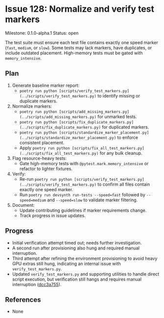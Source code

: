 # Issue 128: Normalize and verify test markers
Milestone: 0.1.0-alpha.1
Status: open


The test suite must ensure each test file contains exactly one speed marker (`fast`, `medium`, or `slow`). Some tests may lack markers, have duplicates, or include outdated placement. High-memory tests must be gated with `memory_intensive`.

## Plan
1. Generate baseline marker report:
   - `poetry run python [scripts/verify_test_markers.py](../scripts/verify_test_markers.py)` to identify missing or duplicate markers.
2. Normalize markers:
   - `poetry run python [scripts/add_missing_markers.py](../scripts/add_missing_markers.py)` for unmarked tests.
   - `poetry run python [scripts/fix_duplicate_markers.py](../scripts/fix_duplicate_markers.py)` for duplicated markers.
   - `poetry run python [scripts/standardize_marker_placement.py](../scripts/standardize_marker_placement.py)` to enforce consistent placement.
   - Apply `poetry run python [scripts/fix_all_test_markers.py](../scripts/fix_all_test_markers.py)` for any bulk cleanup.
3. Flag resource-heavy tests:
   - Gate high-memory tests with `@pytest.mark.memory_intensive` or refactor to lighter fixtures.
4. Verify:
   - Re-run `poetry run python [scripts/verify_test_markers.py](../scripts/verify_test_markers.py)` to confirm all files contain exactly one speed marker.
   - Run `poetry run devsynth run-tests --speed=fast` followed by `--speed=medium` and `--speed=slow` to validate marker filtering.
5. Document:
   - Update contributing guidelines if marker requirements change.
   - Track progress in issue updates.

## Progress

- Initial verification attempt timed out; needs further investigation.
- A second run after provisioning also hung and required manual interruption.
- Third attempt after refining the environment provisioning to avoid heavy GPU extras still hung, indicating an internal issue with `verify_test_markers.py`.
- Updated `verify_test_markers.py` and supporting utilities to handle direct script execution, but verification still hangs and requires manual interruption ([dcc3a755](../commit/dcc3a755)).

## References

- None
